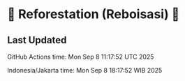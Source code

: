 
# 🌳 Reforestation (Reboisasi) 🌲

## Last Updated

GitHub Actions time: Mon Sep  8 11:17:52 UTC 2025

Indonesia/Jakarta time: Mon Sep  8 18:17:52 WIB 2025
